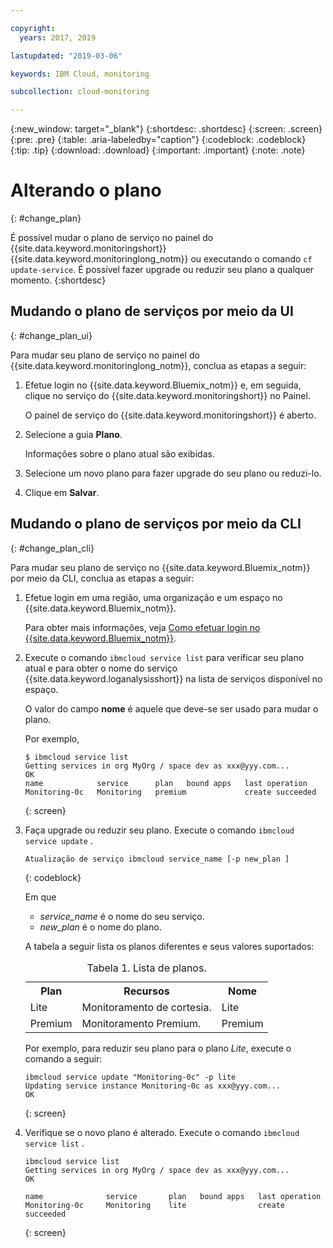 ```yaml
---

copyright:
  years: 2017, 2019

lastupdated: "2019-03-06"

keywords: IBM Cloud, monitoring

subcollection: cloud-monitoring

---
```


{:new_window: target="_blank"}
{:shortdesc: .shortdesc}
{:screen: .screen}
{:pre: .pre}
{:table: .aria-labeledby="caption"}
{:codeblock: .codeblock}
{:tip: .tip}
{:download: .download}
{:important: .important}
{:note: .note}


# Alterando o plano
{: #change_plan}

É possível mudar o plano de serviço no painel do {{site.data.keyword.monitoringshort}}
{{site.data.keyword.monitoringlong_notm}} ou executando o comando `cf update-service`. É possível fazer upgrade ou reduzir seu plano a qualquer momento.
{:shortdesc}

## Mudando o plano de serviços por meio da UI
{: #change_plan_ui}

Para mudar seu plano de serviço no painel do {{site.data.keyword.monitoringlong_notm}},
conclua as etapas a seguir:

1. Efetue login no {{site.data.keyword.Bluemix_notm}} e, em seguida, clique no serviço do
{{site.data.keyword.monitoringshort}} no Painel. 

    O painel de serviço do {{site.data.keyword.monitoringshort}} é aberto.
    
2. Selecione a guia **Plano**.

    Informações sobre o plano atual são exibidas.
	
3. Selecione um novo plano para fazer upgrade do seu plano ou reduzi-lo. 

4. Clique em **Salvar**.



## Mudando o plano de serviços por meio da CLI
{: #change_plan_cli}

Para mudar seu plano de serviço no {{site.data.keyword.Bluemix_notm}} por meio da CLI, conclua
as etapas a seguir:

1. Efetue login em uma região, uma organização e um espaço no {{site.data.keyword.Bluemix_notm}}. 

    Para obter mais informações, veja [Como efetuar login no {{site.data.keyword.Bluemix_notm}}](/docs/services/cloud-monitoring/qa?topic=cloud-monitoring-cli_qa#login).
	
2. Execute o comando `ibmcloud service list` para verificar seu plano atual e para obter o nome do serviço {{site.data.keyword.loganalysisshort}} na lista de serviços disponível no espaço. 

    O valor do campo **nome** é aquele que deve-se ser usado para mudar o plano. 

    Por exemplo,
	
	```
	$ ibmcloud service list
	Getting services in org MyOrg / space dev as xxx@yyy.com...
	OK
	name            service      plan   bound apps   last operation
	Monitoring-0c   Monitoring   premium             create succeeded
    ```
	{: screen}
    
3. Faça upgrade ou reduzir seu plano. Execute o comando  ` ibmcloud service update ` .
    
	```
	Atualização de serviço ibmcloud service_name [-p new_plan ]
	```
	{: codeblock}
	
	Em que 
	
	* *service_name* é o nome do seu serviço. 
	* *new_plan* é o nome do plano.
	
	A tabela a seguir lista os planos diferentes e seus valores suportados:
	
	<table>
	  <caption>Tabela 1.  Lista de planos.</caption>
	  <tr>
	    <th>Plan</th>
		<th>Recursos</th>
	    <th>Nome</th>
	  </tr>
	  <tr>
	    <td>Lite</td>
	    <td>Monitoramento de cortesia.</td>
		<td>Lite</td>
	  </tr>
	  <tr>
	    <td>Premium</td>
	    <td>Monitoramento Premium.</td>
		<td>Premium</td>
	  </tr>
	</table>
	
	Por exemplo, para reduzir seu plano para o plano *Lite*, execute o comando a seguir:
	
	```
	ibmcloud service update "Monitoring-0c" -p lite
    Updating service instance Monitoring-0c as xxx@yyy.com...
    OK
	```
	{: screen}

4. Verifique se o novo plano é alterado. Execute o comando  ` ibmcloud service list ` .

    ```
	ibmcloud service list
    Getting services in org MyOrg / space dev as xxx@yyy.com...
    OK

    name              service       plan   bound apps   last operation
    Monitoring-0c     Monitoring    lite                create succeeded
	```
	{: screen}






